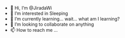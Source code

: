 - 👋 Hi, I’m @JiradaWi
- 👀 I’m interested in Sleeping
- 🌱 I’m currently learning... wait... what am I learning?
- 💞️ I’m looking to collaborate on anything
- 📫 How to reach me ...

<!---
JiradaWi/JiradaWi is a ✨ special ✨ repository because its `README.md` (this file) appears on your GitHub profile.
You can click the Preview link to take a look at your changes.
--->
